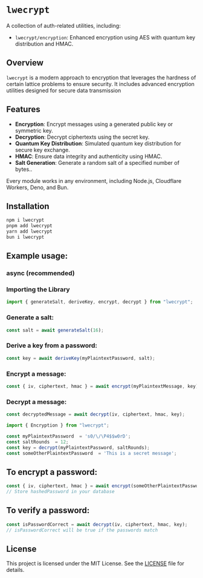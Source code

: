 # `lwecrypt`

A collection of auth-related utilities, including:

- `lwecrypt/encryption`: Enhanced encryption using AES with quantum key distribution and HMAC.

## Overview

`lwecrypt` is a modern approach to encryption that leverages the hardness of certain lattice problems to ensure security. It includes advanced encryption utilities designed for secure data transmission

## Features

- **Encryption**: Encrypt messages using a generated public key or symmetric key.
- **Decryption**: Decrypt ciphertexts using the secret key.
- **Quantum Key Distribution**: Simulated quantum key distribution for secure key exchange.
- **HMAC**: Ensure data integrity and authenticity using HMAC.
- **Salt Generation**: Generate a random salt of a specified number of bytes..

Every module works in any environment, including Node.js, Cloudflare Workers, Deno, and Bun.

## Installation

```sh
npm i lwecrypt
pnpm add lwecrypt
yarn add lwecrypt
bun i lwecrypt
```
## Example usage:

### async (recommended)

### Importing the Library
```ts
import { generateSalt, deriveKey, encrypt, decrypt } from "lwecrypt";
```
### Generate a salt:
```ts
const salt = await generateSalt(16);
```
### Derive a key from a password:
```ts
const key = await deriveKey(myPlaintextPassword, salt);
```
### Encrypt a message:
```ts
const { iv, ciphertext, hmac } = await encrypt(myPlaintextMessage, key);
```
### Decrypt a message:
```ts
const decryptedMessage = await decrypt(iv, ciphertext, hmac, key);
```

```ts
import { Encryption } from "lwecrypt";

const myPlaintextPassword  = 's0/\/\P4$$w0rD';
const saltRounds  = 12;
const key = decrypt(myPlaintextPassword, saltRounds);
const someOtherPlaintextPassword  = 'This is a secret message';
```

## To encrypt a password:
```ts
const { iv, ciphertext, hmac } = await encrypt(someOtherPlaintextPassword, key);
// Store hashedPassword in your database
```
## To verify a password:
```ts
const isPasswordCorrect = await decrypt(iv, ciphertext, hmac, key);
// isPasswordCorrect will be true if the passwords match
```
## License
This project is licensed under the MIT License. See the [LICENSE](LICENSE) file for details.